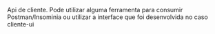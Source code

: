 Api de cliente. Pode utilizar alguma ferramenta para consumir Postman/Insominia ou utilizar a interface que foi desenvolvida no caso cliente-ui
